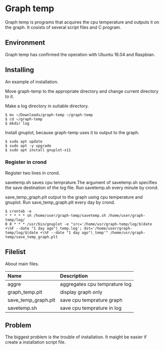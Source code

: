 # Graph temp

Graph temp is programs that acquires the cpu temperature and outputs it on the graph. It cosists of several script files and C program.

## Environment

Graph temp has confirmed the operation with Ubuntu 16.04 and Raspbian.

## Installing

An example of installation.

Move graph-temp to the appropriate directory and change current directory to it.

Make a log directory in suitable directory.
```
$ mv ~/Downloads/graph-temp ~/graph-temp
$ cd ~/graph-temp
$ mkdir log
```

Install gnuplot, because graph-temp uses it to output to the graph.

```
$ sudo apt update
$ sudo apt -y upgrade
$ sudo apt install gnuplot-x11
```
### Register in crond

Register two lines in crond.

savetemp.sh saves cpu temprature.The argument of savetemp.sh specifies the save destination of the log file. Run savetemp.sh every minute by crond.

save_temp_graph.plt output to the graph using cpu temperature and gnuplot. Run save_temp_graph.plt every day by crond.

```
$ crontab -e
* * * * * sh /home/user/graph-temp/savetemp.sh /home/user/graph-temp/log/
0 0 * * * /usr/bin/gnuplot -e "src='/home/usr/graph-temp/log/$(date +\%F --date "1 day ago")_temp.log'; dst='/home/user/graph-temp/log/$(date +\%F --date "1 day ago")_temp'" /home/usr/graph-temp/save_temp_graph.plt
```

## Filelist

About main files.

| Name | Description |
|:-----|:------------|
| aggre | aggregates cpu temprature log |
| graph_temp.plt | display graph only |
| save_temp_graph.plt | save cpu temprature graph |
| savetemp.sh | save cpu temprature in log |

## Problem

The biggest problem is the trouble of installation. It maight be easier if create a installation script file.
